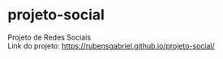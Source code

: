 # projeto-social
Projeto de Redes Sociais
<br>
Link do projeto: https://rubensgabriel.github.io/projeto-social/
